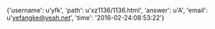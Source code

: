 {'username': u'yfk', 'path': u'xz1136/1136.html', 'answer': u'A', 'email': u'yefangke@yeah.net', 'time': '2016-02-24:08:53:22'}